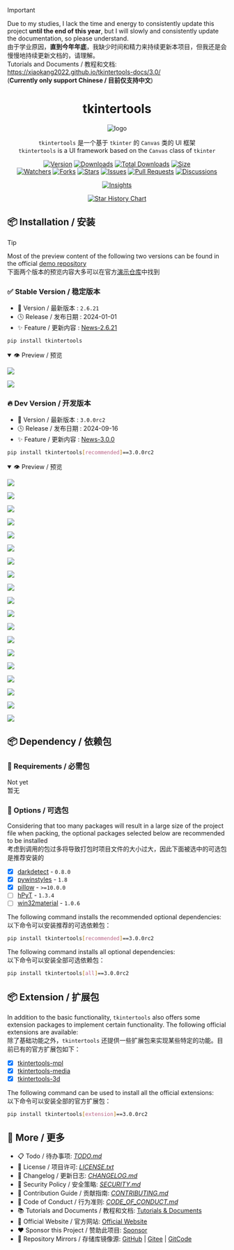 > [!IMPORTANT]  
> Due to my studies, I lack the time and energy to consistently update this project **until the end of this year**, but I will slowly and consistently update the documentation, so please understand.  
> 由于学业原因，**直到今年年底**，我缺少时间和精力来持续更新本项目，但我还是会慢慢地持续更新文档的，请理解。  
> Tutorials and Documents / 教程和文档: https://xiaokang2022.github.io/tkintertools-docs/3.0/  
> (**Currently only support Chinese / 目前仅支持中文**)

<h1 align="center">tkintertools</h1>

<p align="center"><img alt="logo" src="https://xiaokang2022.github.io/tkintertools/logo.png" title="Logo" /></p>

<p align="center">
<code>tkintertools</code> 是一个基于 <code>tkinter</code> 的 <code>Canvas</code> 类的 UI 框架
<br/>
<code>tkintertools</code> is a UI framework based on the <code>Canvas</code> class of <code>tkinter</code>
</p>

<p align="center">
<a href="https://github.com/Xiaokang2022/tkintertools/releases"><img alt="Version" src="https://img.shields.io/github/v/release/Xiaokang2022/tkintertools?include_prereleases&logo=github&label=Version" title="Latest Version" /></a>
<a href="https://pypistats.org/packages/tkintertools"><img alt="Downloads" src="https://img.shields.io/pypi/dm/tkintertools?label=Downloads&logo=pypi&logoColor=skyblue" title="Downloads" /></a>
<a href="https://pepy.tech/project/tkintertools"><img alt="Total Downloads" src="https://img.shields.io/pepy/dt/tkintertools?logo=pypi&logoColor=gold&label=Total%20Downloads" title="Total Downloads" /></a>
<a href="https://github.com/Xiaokang2022/tkintertools"><img alt="Size" src="https://img.shields.io/github/languages/code-size/Xiaokang2022/tkintertools?label=Size&logo=github" title="Code Size"/></a>
<br/>
<a href="https://github.com/Xiaokang2022/tkintertools/watchers"><img alt="Watchers" src="https://img.shields.io/github/watchers/Xiaokang2022/tkintertools?label=Watchers&logo=github&style=flat" title="Watchers" /></a>
<a href="https://github.com/Xiaokang2022/tkintertools/forks"><img alt="Forks" src="https://img.shields.io/github/forks/Xiaokang2022/tkintertools?label=Forks&logo=github&style=flat" title="Forks" /></a>
<a href="https://github.com/Xiaokang2022/tkintertools/stargazers"><img alt="Stars" src="https://img.shields.io/github/stars/Xiaokang2022/tkintertools?label=Stars&color=gold&logo=github&style=flat" title="Stars" /></a>
<a href="https://github.com/Xiaokang2022/tkintertools/issues"><img alt="Issues" src="https://img.shields.io/github/issues/Xiaokang2022/tkintertools?label=Issues&logo=github" title="Issues" /></a>
<a href="https://github.com/Xiaokang2022/tkintertools/pulls"><img alt="Pull Requests" src="https://img.shields.io/github/issues-pr/Xiaokang2022/tkintertools?label=Pull%20Requests&logo=github" title="Pull Requests" /></a>
<a href="https://github.com/Xiaokang2022/tkintertools/discussions"><img alt="Discussions" src="https://img.shields.io/github/discussions/Xiaokang2022/tkintertools?label=Discussions&logo=github" title="Discussions" /></a>
</p>

<p align="center">
<a href="https://github.com/Xiaokang2022/tkintertools/pulse"><img alt="Insights" src="https://repobeats.axiom.co/api/embed/ab8fae686a5a96f91fa71c40c53c189310924f5e.svg" /></a>
</p>

<p align="center">
    <a href="https://star-history.com/#Xiaokang2022/tkintertools&Date">
        <picture>
            <source media="(prefers-color-scheme: dark)" srcset="https://api.star-history.com/svg?repos=Xiaokang2022/tkintertools&type=Date&theme=dark" />
            <source media="(prefers-color-scheme: light)" srcset="https://api.star-history.com/svg?repos=Xiaokang2022/tkintertools&type=Date" />
            <img alt="Star History Chart" src="https://api.star-history.com/svg?repos=Xiaokang2022/tkintertools&type=Date" />
        </picture>
    </a>
</p>

📦 Installation / 安装
----------------------

> [!TIP]  
> Most of the preview content of the following two versions can be found in the official [demo repository](https://github.com/Xiaokang2022/tkintertools-demos)  
> 下面两个版本的预览内容大多可以在官方[演示仓库](https://github.com/Xiaokang2022/tkintertools-demos)中找到

### ✅ Stable Version / 稳定版本

* 🔖 Version / 最新版本 : `2.6.21`
* 🕓 Release / 发布日期 : 2024-01-01
* ✨ Feature / 更新内容 : [News-2.6.21](./CHANGELOG.md#-2621)

```bash
pip install tkintertools
```

<details open><summary>👁️ Preview / 预览</summary>

![](https://xiaokang2022.github.io/tkintertools-docs/2.6/tutorials/images/1.2-2.1-2.png)

![](https://xiaokang2022.github.io/tkintertools-docs/2.6/tutorials/images/7.3-3.1-2.png)

</details>

### 🔥 Dev Version / 开发版本

* 🔖 Version / 最新版本 : `3.0.0rc2`
* 🕓 Release / 发布日期 : 2024-09-16
* ✨ Feature / 更新内容 : [News-3.0.0](./CHANGELOG.md#-300rc2)

```bash
pip install tkintertools[recommended]==3.0.0rc2
```

<details open><summary>👁️ Preview / 预览</summary>

![](https://github.com/Xiaokang2022/tkintertools-demos/blob/main/preview/demo9-1.png?raw=true)

![](https://github.com/Xiaokang2022/tkintertools-demos/blob/main/preview/demo9-2.png?raw=true)

![](https://github.com/Xiaokang2022/tkintertools-demos/blob/main/preview/demo9-3.png?raw=true)

![](https://github.com/Xiaokang2022/tkintertools-demos/blob/main/preview/demo9-4.png?raw=true)

![](https://github.com/Xiaokang2022/tkintertools-demos/blob/main/preview/demo0-1.png?raw=true)

![](https://github.com/Xiaokang2022/tkintertools-demos/blob/main/preview/demo0-2.png?raw=true)

![](https://github.com/Xiaokang2022/tkintertools-demos/blob/main/preview/demo1-1.png?raw=true)

![](https://github.com/Xiaokang2022/tkintertools-demos/blob/main/preview/demo1-2.png?raw=true)

![](https://github.com/Xiaokang2022/tkintertools-demos/blob/main/preview/demo2.png?raw=true)

![](https://github.com/Xiaokang2022/tkintertools-demos/blob/main/preview/demo3.png?raw=true)

![](https://github.com/Xiaokang2022/tkintertools-demos/blob/main/preview/demo4-1.png?raw=true)

![](https://github.com/Xiaokang2022/tkintertools-demos/blob/main/preview/demo4-2.png?raw=true)

![](https://github.com/Xiaokang2022/tkintertools-demos/blob/main/preview/demo5-1.png?raw=true)

![](https://github.com/Xiaokang2022/tkintertools-demos/blob/main/preview/demo5-2.png?raw=true)

![](https://github.com/Xiaokang2022/tkintertools-demos/blob/main/preview/demo6-1.png?raw=true)

![](https://github.com/Xiaokang2022/tkintertools-demos/blob/main/preview/demo7-1.png?raw=true)

![](https://github.com/Xiaokang2022/tkintertools-demos/blob/main/preview/demo7-2.png?raw=true)

![](https://github.com/Xiaokang2022/tkintertools-demos/blob/main/preview/demo8-1.png?raw=true)

![](https://github.com/Xiaokang2022/tkintertools-demos/blob/main/preview/demo10-1.png?raw=true)

</details>

📦 Dependency / 依赖包
----------------------

### 📌 Requirements / 必需包

Not yet  
暂无

### 🎨 Options / 可选包

Considering that too many packages will result in a large size of the project file when packing, the optional packages selected below are recommended to be installed  
考虑到调用的包过多将导致打包时项目文件的大小过大，因此下面被选中的可选包是推荐安装的

- [X] [darkdetect](https://github.com/albertosottile/darkdetect) - `0.8.0`
- [X] [pywinstyles](https://github.com/Akascape/py-window-styles) - `1.8`
- [X] [pillow](https://github.com/python-pillow/Pillow) - `>=10.0.0`
- [ ] [hPyT](https://github.com/Zingzy/hPyT) - `1.3.4`
- [ ] [win32material](https://github.com/littlewhitecloud/win32style) - `1.0.6`

The following command installs the recommended optional dependencies:  
以下命令可以安装推荐的可选依赖包：

```bash
pip install tkintertools[recommended]==3.0.0rc2
```

The following command installs all optional dependencies:  
以下命令可以安装全部可选依赖包：

```bash
pip install tkintertools[all]==3.0.0rc2
```

📦 Extension / 扩展包
---------------------

In addition to the basic functionality, `tkintertools` also offers some extension packages to implement certain functionality. The following official extensions are available:  
除了基础功能之外，`tkintertools` 还提供一些扩展包来实现某些特定的功能。目前已有的官方扩展包如下：

- [X] [tkintertools-mpl](https://github.com/Xiaokang2022/tkintertools-mpl)
- [X] [tkintertools-media](https://github.com/Xiaokang2022/tkintertools-media)
- [X] [tkintertools-3d](https://github.com/Xiaokang2022/tkintertools-3d)

The following command can be used to install all the official extensions:  
以下命令可以安装全部的官方扩展包：

```bash
pip install tkintertools[extension]==3.0.0rc2
```

👀 More / 更多
--------------

* 📋 Todo / 待办事项: [*TODO.md*](TODO.md)
* 📑 License / 项目许可: [*LICENSE.txt*](LICENSE.txt)
* 📘 Changelog / 更新日志: [*CHANGELOG.md*](CHANGELOG.md)
* 📕 Security Policy / 安全策略: [*SECURITY.md*](SECURITY.md)
* 📗 Contribution Guide / 贡献指南: [*CONTRIBUTING.md*](CONTRIBUTING.md)
* 📙 Code of Conduct / 行为准则: [*CODE_OF_CONDUCT.md*](CODE_OF_CONDUCT.md)
* 📚 Tutorials and Documents / 教程和文档: [Tutorials & Documents](https://xiaokang2022.github.io/tkintertools-docs/)
* 🎉 Official Website / 官方网站: [Official Website](https://xiaokang2022.github.io/tkintertools/)
* ❤️ Sponsor this Project / 赞助此项目: [Sponsor](https://xiaokang2022.github.io/tkintertools/Sponsor/)
* 🚀 Repository Mirrors / 存储库镜像源:
[GitHub](https://github.com/Xiaokang2022/tkintertools) |
[Gitee](https://gitee.com/Xiaokang2022/tkintertools) |
[GitCode](https://gitcode.com/Xiaokang2022/tkintertools/overview)
